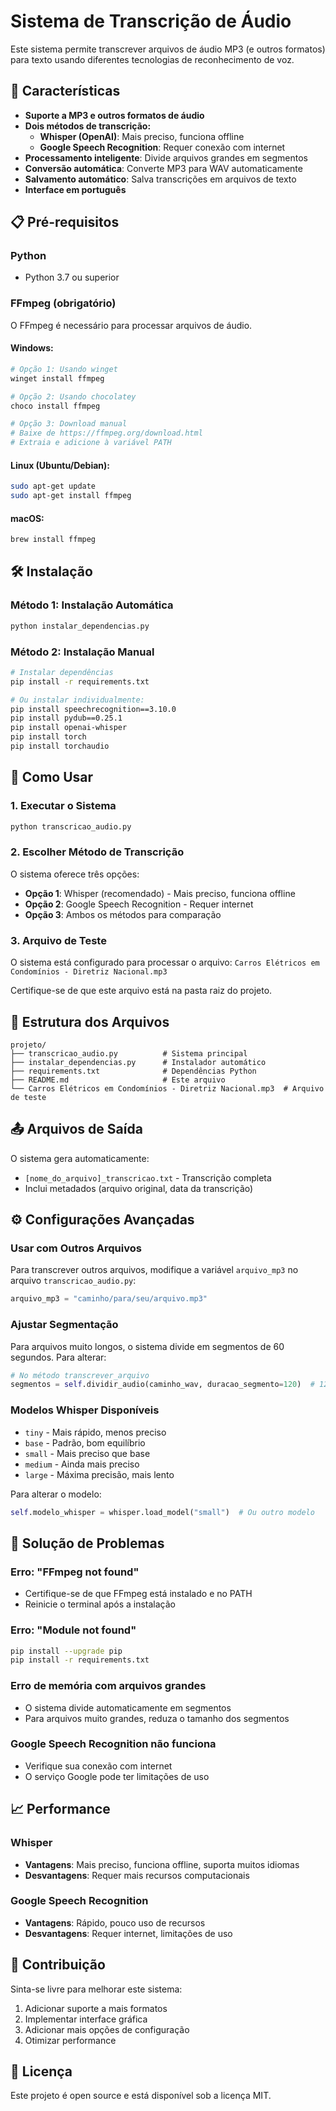 # Sistema de Transcrição de Áudio

Este sistema permite transcrever arquivos de áudio MP3 (e outros formatos) para texto usando diferentes tecnologias de reconhecimento de voz.

## 🚀 Características

- **Suporte a MP3 e outros formatos de áudio**
- **Dois métodos de transcrição:**
  - **Whisper (OpenAI)**: Mais preciso, funciona offline
  - **Google Speech Recognition**: Requer conexão com internet
- **Processamento inteligente**: Divide arquivos grandes em segmentos
- **Conversão automática**: Converte MP3 para WAV automaticamente
- **Salvamento automático**: Salva transcrições em arquivos de texto
- **Interface em português**

## 📋 Pré-requisitos

### Python
- Python 3.7 ou superior

### FFmpeg (obrigatório)
O FFmpeg é necessário para processar arquivos de áudio.

#### Windows:
```bash
# Opção 1: Usando winget
winget install ffmpeg

# Opção 2: Usando chocolatey
choco install ffmpeg

# Opção 3: Download manual
# Baixe de https://ffmpeg.org/download.html
# Extraia e adicione à variável PATH
```

#### Linux (Ubuntu/Debian):
```bash
sudo apt-get update
sudo apt-get install ffmpeg
```

#### macOS:
```bash
brew install ffmpeg
```

## 🛠️ Instalação

### Método 1: Instalação Automática
```bash
python instalar_dependencias.py
```

### Método 2: Instalação Manual
```bash
# Instalar dependências
pip install -r requirements.txt

# Ou instalar individualmente:
pip install speechrecognition==3.10.0
pip install pydub==0.25.1
pip install openai-whisper
pip install torch
pip install torchaudio
```

## 🎯 Como Usar

### 1. Executar o Sistema
```bash
python transcricao_audio.py
```

### 2. Escolher Método de Transcrição
O sistema oferece três opções:
- **Opção 1**: Whisper (recomendado) - Mais preciso, funciona offline
- **Opção 2**: Google Speech Recognition - Requer internet
- **Opção 3**: Ambos os métodos para comparação

### 3. Arquivo de Teste
O sistema está configurado para processar o arquivo:
`Carros Elétricos em Condomínios - Diretriz Nacional.mp3`

Certifique-se de que este arquivo está na pasta raiz do projeto.

## 📁 Estrutura dos Arquivos

```
projeto/
├── transcricao_audio.py          # Sistema principal
├── instalar_dependencias.py      # Instalador automático
├── requirements.txt              # Dependências Python
├── README.md                     # Este arquivo
└── Carros Elétricos em Condomínios - Diretriz Nacional.mp3  # Arquivo de teste
```

## 📤 Arquivos de Saída

O sistema gera automaticamente:
- `[nome_do_arquivo]_transcricao.txt` - Transcrição completa
- Inclui metadados (arquivo original, data da transcrição)

## ⚙️ Configurações Avançadas

### Usar com Outros Arquivos
Para transcrever outros arquivos, modifique a variável `arquivo_mp3` no arquivo `transcricao_audio.py`:

```python
arquivo_mp3 = "caminho/para/seu/arquivo.mp3"
```

### Ajustar Segmentação
Para arquivos muito longos, o sistema divide em segmentos de 60 segundos. Para alterar:

```python
# No método transcrever_arquivo
segmentos = self.dividir_audio(caminho_wav, duracao_segmento=120)  # 120 segundos
```

### Modelos Whisper Disponíveis
- `tiny` - Mais rápido, menos preciso
- `base` - Padrão, bom equilíbrio
- `small` - Mais preciso que base
- `medium` - Ainda mais preciso
- `large` - Máxima precisão, mais lento

Para alterar o modelo:
```python
self.modelo_whisper = whisper.load_model("small")  # Ou outro modelo
```

## 🔧 Solução de Problemas

### Erro: "FFmpeg not found"
- Certifique-se de que FFmpeg está instalado e no PATH
- Reinicie o terminal após a instalação

### Erro: "Module not found"
```bash
pip install --upgrade pip
pip install -r requirements.txt
```

### Erro de memória com arquivos grandes
- O sistema divide automaticamente em segmentos
- Para arquivos muito grandes, reduza o tamanho dos segmentos

### Google Speech Recognition não funciona
- Verifique sua conexão com internet
- O serviço Google pode ter limitações de uso

## 📈 Performance

### Whisper
- **Vantagens**: Mais preciso, funciona offline, suporta muitos idiomas
- **Desvantagens**: Requer mais recursos computacionais

### Google Speech Recognition
- **Vantagens**: Rápido, pouco uso de recursos
- **Desvantagens**: Requer internet, limitações de uso

## 🤝 Contribuição

Sinta-se livre para melhorar este sistema:
1. Adicionar suporte a mais formatos
2. Implementar interface gráfica
3. Adicionar mais opções de configuração
4. Otimizar performance

## 📄 Licença

Este projeto é open source e está disponível sob a licença MIT. 